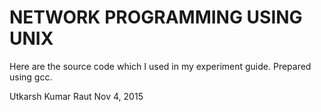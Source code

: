 # NETWORK PROGRAMMING USING UNIX
Here are the source code which I used in my experiment guide. Prepared using gcc.


Utkarsh Kumar Raut
Nov 4, 2015
